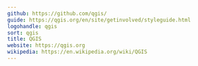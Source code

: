 ```yaml
---
github: https://github.com/qgis/
guide: https://qgis.org/en/site/getinvolved/styleguide.html 
logohandle: qgis
sort: qgis
title: QGIS
website: https://qgis.org 
wikipedia: https://en.wikipedia.org/wiki/QGIS
---
```

